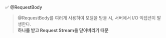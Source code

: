✅ @RequestBody
> @RequestBody를 여러개 사용하여 모델을 받을 시, 서버에서 I/O 익셉션이 발생한다.<br>
> <b>하나를 받고 Request Stream을 닫아버리기 때문</b>
